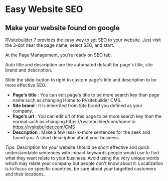 # Easy Website SEO

## Make your website found on google

RVsitebuilder 7 provides the easy way to set SEO to your website. Just visit the 3-dot near the page name, select SEO, and start.

At the Page Management, you're ready on SEO tab.

Auto title and description are the automated default for page's title, site brand and description.

Slide the slide-button to right to custom page's title and description to be more effective SEO.
- **Page's title** : You can edit page's title to be more search key than page name such as changing Home to RVsitebuilder CMS.
- **Site brand** : It is inherrited from Site brand you defined as your company.
- **Page's url** : You can edit url of this page to be more search key than the normal such as changing https://rvsitebuilder/com/home to https://rvsitebuilder.com/CMS
- **Description** : Make a few less-is-more sentences for the seek and found you. A short description about your business.

*Tips*: Description for your website should be short effective and quick understandable sentences with impact keywords people would use to find what they want relate to your business. Avoid using the very unique words which may relate your company but people don't know about it. Localization is to focus on specific countries, be sure about your targetted customers and their locations.
